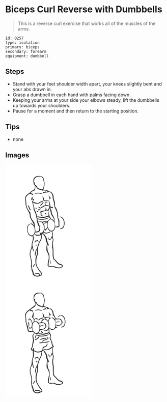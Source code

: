 # Biceps Curl Reverse with Dumbbells
> This is a reverse curl exercise that works all of the muscles of the arms.

``` 
id: 0257 
type: isolation 
primary: biceps 
secondary: forearm 
equipment: dumbbell 
``` 

## Steps

 - Stand with your feet shoulder width apart, your knees slightly bent and your abs drawn in.
 - Grasp a dumbbell in each hand with palms facing down.
 - Keeping your arms at your side your elbows steady, lift the dumbbells up towards your shoulders.
 - Pause for a moment and then return to the starting position.

## Tips

 - none

## Images

<svg width="203pt" height="275pt" viewBox="0 0 203 275" xmlns="http://www.w3.org/2000/svg">
  <g fill="#FFF">
    <path d="M0 0h203v275H0V0m67.81 31.87c-3.25 4.4-1.32 10-.8 14.93.91 1.03 1.81 2.08 2.71 3.12-.1 2.05-.15 4.11-.2 6.16-.81 1.15-1.58 2.32-2.31 3.51-6.03 2.49-10.28 7.59-15.69 11.06-5.08 3.94-5.68 10.87-4 16.66-.37 6.73.8 13.69 4.6 19.4 1.79 4.4 5.23 8.29 5.34 13.24 0 5.01 2.98 9.23 5.35 13.42 1.77 2.68 2.73 5.83 4.71 8.39.15.55.46 1.64.62 2.19-1.9-1.98-4.04-3.71-6.51-4.92-2.96.95-6.5 1.56-8.31 4.4-3.11 5.42-2.53 12.08-.43 17.75 1.12 4.76 5.63 7.94 10.35 8.43 3.61-1.93 6.52-5.03 7.13-9.22 3.49-.17 7.62-.06 10.17-2.86 1.34-1.23 1.19-3.21 1.66-4.83-.81-2.06-.86-4.25-.62-6.42.85-.66 1.68-1.32 2.51-2-1 .48-1.99.97-2.98 1.47-1.01-3.17-1.85-6.46-3.79-9.23 1.34-.68 2.66-1.4 3.96-2.17 9.65 3.09 12.66 16.35 7.23 24.23-1.69 2.74-5.06 2.83-7.9 2.29l.45 1.63.94-.25c-.02 1.1-.03 2.21-.05 3.31-4.21.68-8.43.37-12.45-1.07.78 1.13 1.28 2.72 2.82 3 4.21 1.38 8.61-.27 12.79-1.01-.67 4.41-1.22 9.01-3.56 12.92-3.74 5.76-5.01 12.63-7.45 18.95-3.08 5.41-6.13 12.26-3.51 18.38 1.08-5.21.63-10.87 3.83-15.46.19 2.6.53 5.22.39 7.83-.28 4.53-3.32 8.31-3.7 12.81-.34 5.05-.54 10.25.91 15.16.92 3.9 3.65 6.98 5.38 10.53 2.07 4.39 6.22 7.28 8.48 11.57-1.34.36-2.7.67-4.06.95-1.01-1.31-1.51-4.15-3.75-3.57-3.2.74-7.14-.67-9.72 1.78 3.38.49 6.77.67 10.14.06.53.45 1.6 1.36 2.13 1.82-4.33 4.02-13.27 2.21-13.81-4.24-1.07-6.43-6-12.39-4.22-19.09 2.08-9.82-4.79-18.88-3.4-28.66.78-4.04 2.12-7.97 3.84-11.71 1.1 2.58 2.01 5.23 2.92 7.89.37.04 1.13.12 1.51.15-1.77-4.76-2.54-9.79-3.85-14.68.07-7.18 5.82-14.08 2.31-21.18-.31.2-.91.6-1.21.8.04 3.19.81 6.52-.41 9.59-1.91 4.9-2.18 10.18-2.59 15.36-1.55 5.46-4.02 10.78-4.4 16.52.19 6.19 2.79 11.96 3.6 18.05.29 3.76.27 7.64-.87 11.27l1.62 4.86c-1 3.62 1.85 6.57 2.39 9.99.46 1.95.22 4.39 2.02 5.74 4.09 3.96 11.25 4.9 15.9 1.42 1.32-.41 3.08-.12 4.06-1.28 1.06-1.2.47-2.89.56-4.32-3.12-4.38-7.24-7.96-9.37-13.02-4.86-6.15-4.7-14.43-3.71-21.81.35-3.49 2.19-6.58 2.9-9.98.75-4.6-.25-9.26.16-13.88.77-4.69 2.85-9.02 4.05-13.6 1.47-3.1 4.09-5.66 4.63-9.17 1.27-3.89.12-8.41 2.78-11.82 2.57 2.45 4.3 5.57 6 8.65 1.72 2.97.62 6.71 2.17 9.75.81 1.98 2.39 3.92 1.64 6.18-.93 4.31-1.17 8.73-1.27 13.13.93 4.91 4.91 8.72 5.39 13.8 1.84 8.29-3.18 16.07-2.09 24.39 1.61.95 3.19 2.14 5.1 2.39 2.71.27 5.39-.87 8.1-.43 2.47.65 4.59 2.18 7.05 2.87 2.32.24 4.63.56 6.96.79 3.4-1.12 7.42-2.15 9-5.75-1.15-1.33-2.17-2.79-3.53-3.92-2.17-.8-4.68-.72-6.59-2.17-3.16-2.13-5.01-5.62-7.97-7.98-1.3-1.16-3.17-2.01-3.35-3.97-1.93-7.56-.64-15.44-1.55-23.11-1.42-6.32-1.3-12.99.19-19.28.48-3.02-1.61-5.69-1.45-8.68.19-4.32-.15-8.63-.69-12.91 4.86-1.41 6.29-6.66 7-11.07-1.12-3.86-2.08-7.77-2.16-11.82 1.04-4.97-1.24-10.23-3.99-14.32-2.53-3.95-3.39-8.7-3.14-13.33-3.16.09-2.01-3.63-2.52-5.61.76.39 1.52.78 2.28 1.18 1.31.39 2.61.79 3.91 1.22.01-.78.01-1.56.01-2.34-2.08-.63-4.13-1.35-6.17-2.11-1.21-4.64-1.95-9.39-3.13-14.03-.26.08-.78.23-1.04.31-.24 4.36 2.1 8.42 1.81 12.79-.03 3.51-2.29 6.39-3.91 9.33l-2.75-.36c-.37-2.23-1.34-4.25-2.45-6.18.06 2.75.17 5.62-1.45 8-4.16-.95-7.94 1.97-12.05.44 1.98 2.3 5.03 3.64 7.58 1.28 2.61.16 5.13-.48 7.1-2.27.98.42 1.97.83 2.95 1.26.81-.98 1.61-1.96 2.41-2.94.04 4.48.19 8.97.5 13.44-4.33 2.21-9.14 3.31-13.93 3.89-4.4-.63-8.78-1.73-13.25-1.21-.99-5.97-2.99-11.63-5.9-16.93-.77-5.61-2.05-11.14-4.16-16.41 2.1 1.01 4.13 2.2 6.35 2.9 2.87.44 5.75-.1 8.62-.28 2.51-3.83 8.7-2.52 10.3-7.07 2.26-3.4.15-7.84-2.58-10.3.8 3.74 2.41 7.55.7 11.31-3.01.92-6.18 1.62-8.61 3.77-2.29 1.98-5.38 1.45-7.84.14-2.36-.49-4.57-1.46-6.81-2.3-.39-.84-.81-1.67-1.25-2.49-1.79.36-.44 2.66-.36 3.83 2.26 5.32 3.53 11.08 3.27 16.88 1.9 3.71 3.27 7.66 5.02 11.44 1.66 3.77.9 8.12 2.77 11.8-.98 5.43 1.91 10.65 3.65 15.64 4.43 2.42 1.26 7.63 1.2 11.45-2.55 1.55-5.54 2.68-8.56 2.09.72-3.86-.38-7.51-1.22-11.2 1.01-3.65-.58-7.12-1.38-10.63-2.61-3.28-5.09-6.71-6.92-10.5-1.91-3.94-1.18-8.56-2.31-12.67-2.95-3.19-4.82-7.11-7.23-10.68-.89-3.5-2.47-6.88-2.12-10.59.26-5.18-2.67-10.58.16-15.47 1.51-3.77 5.29-5.61 8.23-8.08.61.57 1.22 1.14 1.83 1.72 1.96-.29 3.35.77 4.43 2.28.4-.46 1.2-1.37 1.6-1.83-.84-.78-1.68-1.55-2.54-2.31-1.35-.13-2.68-.42-3.96-.89 2.76-3.09 6.33-5.18 10.28-6.34.96-3.45 1.41-7.04 1.11-10.61.52.45 1.56 1.35 2.08 1.81 1.68 5.76 7.81 8.28 13.35 8.4 0 .34.01 1.03.02 1.38 4.32-1.46 9.2-1.13 12.95 1.58-.19.67-.58 2.01-.78 2.68 1.91-.59 3.79-1.26 5.65-1.99-3.64-3.96-9.25-3.69-14.09-4.71 1.62-6.51 4.04-13.47 1.86-20.15-.65-2.42-.79-4.98-1.65-7.34-1.57-2.75-4.54-4.81-7.78-4.74-5.08-.54-11.2-.08-14.32 4.57m35.35 30.79c2.11 2.73 5.13 4.66 6.97 7.6 1.8 4.44.93 9.48 2.76 13.92 1.83 4.7 1.96 9.79 2.59 14.73 1.71 4.46 3.86 8.76 5.69 13.18 1.4 4.31.98 8.92 1.75 13.35.62 3.53 2.65 6.8 2.31 10.49-.13 3.13.07 6.25.44 9.36-2.69.75-5.99.46-7.85 2.97 3.23-.18 7.86.71 9.8-2.63.04-3.23-.78-6.46-.2-9.7.55-3.59-1.39-6.79-2.93-9.86.41-9.8-1.9-19.9-7.72-27.88.2-4.86.42-9.99-1.73-14.5-1.72-3.38-.81-7.32-1.9-10.88-1.03-4.95-5.39-8.55-9.98-10.15m-14.47 3.2l.08 1.74c2.96-.69 5.9-1.83 9-1.31-.8-.91-1.6-1.81-2.39-2.71-2.22.81-4.46 1.54-6.69 2.28m-12.02.66c-2.59 1.08-5.93.69-7.96 2.86 2.82-.05 5.52-.94 8.3-1.25 3.56-.06 6.98 2.46 10.47.66-3.51-1.15-7.11-2.06-10.81-2.27m25.66 5.33c.62 3.72.33 7.51.99 11.23 1.76-1.14.76-3.8 1.1-5.54 1.04 1.44 1.98 3.57 4.05 2.34-1.17-.97-2.35-1.93-3.55-2.85-.89-1.71-1.76-3.44-2.59-5.18M60.78 84.38c.61-.65 1.84-1.95 2.45-2.6 1.25 1.19 2.4 2.49 3.48 3.84.4-.86.76-1.72 1.1-2.59-.87-1.69-2.91-2.15-4.41-3.09.48-1.45.95-2.91 1.36-4.39-3.15 1.73-3.91 5.53-3.98 8.83m30.2.82c3.53 2.74 7.84 1.37 11.47-.43-3.56-.8-7.27 1.45-10.53-.98-.23.35-.7 1.06-.94 1.41m1.21 5.83c1.42 1.31 2.22 3.04 1.93 5-1.08 1.23-2.83.81-4.26 1.04-.32.46-.96 1.38-1.29 1.84l-2.92.75c-.66.93-1.33 1.86-1.99 2.8-1.85-.67-3.49-1.76-4.97-3.04-.18.3-.56.91-.74 1.22.7.76 1.4 1.53 2.11 2.29 1.3.27 2.61.56 3.91.86 1.35-1.4 2.9-2.58 4.81-3.11.38-.34 1.15-1.02 1.54-1.36 1.66-.46 3.26-1.12 4.78-1.95 2.86.18 5.67.7 8.46 1.33-1.57-2.96-4.94-2.97-7.87-2.93-.53-1.38-1.13-2.74-1.76-4.08.85-.65 1.7-1.3 2.55-1.96 1.24.4 2.49.78 3.74 1.12-1.02-.84-2.01-1.74-3.17-2.39-1.77.51-3.21 1.78-4.86 2.57m-3.96-1.98c-2.08 3.14-5.17 5.59-6.88 8.91 1.62-.9 3.19-1.88 4.76-2.86 1.01-2.2 2.58-4.04 4.63-5.33-.84-.24-1.68-.48-2.51-.72m-35.49 7.32c1.99 3.67 2.79 8.02 5.53 11.25.6-.01 1.81-.02 2.41-.02-2.87-2.97-3.64-7.11-5.61-10.63l-2.33-.6m20.88 7.71c.29-1.34-.27-2.1-1.67-2.26-2.04.66.35 3.71 1.67 2.26m2.83 1.98c.14.5.43 1.49.57 1.98 2.4.33 4.64-.03 5.74-2.41-2.1.14-4.2.3-6.31.43m-3.77 2.54c.86 1.13 1.69 2.3 2.68 3.33.73.62 2.73.11 2.29-1.06-1.6-.86-3.3-1.54-4.97-2.27m9.86 4.16c-.47 1.52 1.72 3.24 3.09 2.69.53-1.53-1.64-3.98-3.09-2.69m12.78 1.43c-1.1.56-2.21 2.18-1.33 3.35 1.77.83 4.13-4.23 1.33-3.35m-12.62 2.42c.55 3 3.63 6.55 7.07 5.82-2.53-2.03-4.49-4.68-7-6.69l-.07.87m43.01 7.45c1.03-.03 2-.2 3.04-.32 8.87 2.76 11.32 14.26 7.94 21.99-1.24 3.08-4.31 4.49-7.39 4.97.19.42.58 1.25.77 1.67 3.85-.42 7.4-2.91 8.43-6.75 2.27-7.33 1.24-16.96-5.43-21.7-2.17-1.9-5.01-.6-7.36.14M69.44 179.9c-.17 1.83-.33 3.66-.4 5.5a82.38 82.38 0 0 0 1.65-3.41c1.7-.47 3.41-.93 5.1-1.44.83 1.03 1.7 2.03 2.59 3.02-.55-1.89-1.23-3.72-1.95-5.54a15.987 15.987 0 0 1-6.99 1.87m1.15 10.14c1.38 1.53 4.24 1.49 4.81-.78-1.54.26-3.71-.77-4.81.78m-6.02 52.79c3.05-1.94 4.15-5.45 5.64-8.52-3.56 1.21-4.57 5.34-5.64 8.52z"/>
    <path d="M70.85 31.78c3.58-3.34 8.76-3.23 13.33-3.19 2.94 2.14 5.49 5 5.57 8.84 2.04 6.57 1.22 13.58-1.03 19.98-.99.44-1.99.9-2.98 1.35-2.88-.86-5.82-1.64-8.49-3.04-1.98-1.22-2.75-3.54-3.58-5.57a89.837 89.837 0 0 1-4.83-3.33c.35-1.66.78-3.31 1.22-4.95-.61.16-1.83.47-2.44.62-.28-3.76.07-8.16 3.23-10.71zM101.84 110.95c.52-2.71 1.6-5.27 2.35-7.91 2.6 6.04 2.29 13.04 6.09 18.61 3.09 3.32 4.52 7.75 5.69 12.04-2.37-2.5-5.05-4.92-8.64-5.26-.17-2.62-1.84-4.53-3.32-6.52-.63-3.68-1.49-7.31-2.17-10.96zM90.04 126.12c4.23-.8 8.29-2.3 12.48-3.29-.77 1.14-1.45 2.5-2.84 3.02-7.75 3.22-16.3 3-24.39 1.35l-.32-2.87c5.05.37 9.98 2.09 15.07 1.79z"/>
    <path d="M99.7 127.58c1.32-.8 1.82-2.39 2.71-3.58l2.4 2.36c.11.56.31 1.68.41 2.24-2.06.87-3.83 2.22-5.06 4.12-4.19.29-8.29 1.25-12.38 2.14-2.39.69-4.35-1.67-6.74-1.38-1.86-.12-2.89 1.65-4.06 2.77-.41-2.45-.87-4.9-1.63-7.27 8.03 1.9 16.74 2.16 24.35-1.4zM100.42 135.35c.73-3.01 3.42-4.73 5.81-6.35 10.02 2.69 12.94 15.94 7.95 24.09-1.8 3.12-6.31 4.3-9.17 1.9-5.67-4.59-6.58-13.02-4.59-19.64z"/>
    <path d="M88.08 136.46c3.72-.47 7.34-2.17 11.15-1.47-2.53 1.56-6.82 1.5-7.75 4.89 2.52-.86 4.95-1.97 7.24-3.34-1.03 3.82-.1 7.69.38 11.51-2.18 1.49-3.49 6.08-6.66 4.01-.04-2.81-.09-5.63-.03-8.45-.2.01-.6.02-.8.03-.52-2.68-1.8-5.1-3.53-7.18zM53.37 146.49c.75-3.02 3.3-4.9 5.76-6.51 9.61 2.43 12.51 14.64 8.82 22.81-1.44 3.55-5.94 5.91-9.4 3.57-6.15-4.34-7.16-13.11-5.18-19.87z"/>
    <path d="M99.01 148.71c1.59 4.92 5.48 9.6 11.05 9.72.12 3.8.34 7.59.52 11.38-.49-.08-1.45-.24-1.93-.32-.6 2.33-1.11 4.81-2.77 6.67-3.19.49-4.16-3.3-5.48-5.42.29 2.51.78 5.44 3.04 6.94 3.46.82 5.17-3.04 6.43-5.5 1.36 2.32 2.71 4.97 1.64 7.69-1.25 3.57-.62 7.36-1.34 11.01-.46 2.62.46 5.19.85 7.76 1.44 7.52-.88 15.34 1.86 22.68l-.28 1.42c3 2.89 6.22 5.59 8.66 8.99 2.39 3.42 6.44 5.13 10.48 5.56.75.91 1.5 1.83 2.25 2.75-1.75.89-3.38 1.99-5.17 2.79-2.6.3-5.21-.39-7.82-.33-2.58-1.14-5.08-2.82-8-2.76-3.67-.1-7.49.89-11-.64.03-3.67-.11-7.41.92-10.97 1.5-4.57 1.13-9.46.8-14.18-.09-3.37-2.31-6.07-3.42-9.12-1.25-5.35-1.77-10.89-1.06-16.36.62 1.32 1.25 2.64 1.89 3.96.53-1.58 1.52-3.36.59-4.99-1.62-3.26-3.39-6.6-3.39-10.34.02-3.82-2.72-6.69-4.42-9.87-1.27-2.84-4.51-3.8-6.19-6.29 2.65-.55 4.9.97 7.29 1.75 3.08.3 6.04-.83 8.83-1.98 1.35-.29 1.86-1.55 2.33-2.69-2.81.74-5.36 2.27-8.21 2.85-2.74.49-5.16-1.01-7.52-2.12.9-1.74 1.44-3.58 1.63-5.52 1.26.66 2.1 1.73 2.51 3.09 2.09-2.14 3.54-4.77 4.43-7.61m8.51 85.7c-.35-1.54-.79-3.06-1.27-4.56.04-1.36.06-2.72.03-4.07-2.46 2.55-1.47 6.66 1.24 8.63zM84.49 164.42c-1.31-.19-1.63-.8-.97-1.82.41.13 1.23.39 1.63.52-.16.32-.5.97-.66 1.3z"/>
  </g>
  <g fill="#333">
    <path d="M67.81 31.87c3.12-4.65 9.24-5.11 14.32-4.57 3.24-.07 6.21 1.99 7.78 4.74.86 2.36 1 4.92 1.65 7.34 2.18 6.68-.24 13.64-1.86 20.15 4.84 1.02 10.45.75 14.09 4.71-1.86.73-3.74 1.4-5.65 1.99.2-.67.59-2.01.78-2.68-3.75-2.71-8.63-3.04-12.95-1.58-.01-.35-.02-1.04-.02-1.38-5.54-.12-11.67-2.64-13.35-8.4-.52-.46-1.56-1.36-2.08-1.81.3 3.57-.15 7.16-1.11 10.61-3.95 1.16-7.52 3.25-10.28 6.34 1.28.47 2.61.76 3.96.89.86.76 1.7 1.53 2.54 2.31-.4.46-1.2 1.37-1.6 1.83-1.08-1.51-2.47-2.57-4.43-2.28-.61-.58-1.22-1.15-1.83-1.72-2.94 2.47-6.72 4.31-8.23 8.08-2.83 4.89.1 10.29-.16 15.47-.35 3.71 1.23 7.09 2.12 10.59 2.41 3.57 4.28 7.49 7.23 10.68 1.13 4.11.4 8.73 2.31 12.67 1.83 3.79 4.31 7.22 6.92 10.5.8 3.51 2.39 6.98 1.38 10.63.84 3.69 1.94 7.34 1.22 11.2 3.02.59 6.01-.54 8.56-2.09.06-3.82 3.23-9.03-1.2-11.45-1.74-4.99-4.63-10.21-3.65-15.64-1.87-3.68-1.11-8.03-2.77-11.8-1.75-3.78-3.12-7.73-5.02-11.44.26-5.8-1.01-11.56-3.27-16.88-.08-1.17-1.43-3.47.36-3.83.44.82.86 1.65 1.25 2.49 2.24.84 4.45 1.81 6.81 2.3 2.46 1.31 5.55 1.84 7.84-.14 2.43-2.15 5.6-2.85 8.61-3.77 1.71-3.76.1-7.57-.7-11.31 2.73 2.46 4.84 6.9 2.58 10.3-1.6 4.55-7.79 3.24-10.3 7.07-2.87.18-5.75.72-8.62.28-2.22-.7-4.25-1.89-6.35-2.9 2.11 5.27 3.39 10.8 4.16 16.41 2.91 5.3 4.91 10.96 5.9 16.93 4.47-.52 8.85.58 13.25 1.21 4.79-.58 9.6-1.68 13.93-3.89-.31-4.47-.46-8.96-.5-13.44-.8.98-1.6 1.96-2.41 2.94-.98-.43-1.97-.84-2.95-1.26-1.97 1.79-4.49 2.43-7.1 2.27-2.55 2.36-5.6 1.02-7.58-1.28 4.11 1.53 7.89-1.39 12.05-.44 1.62-2.38 1.51-5.25 1.45-8 1.11 1.93 2.08 3.95 2.45 6.18l2.75.36c1.62-2.94 3.88-5.82 3.91-9.33.29-4.37-2.05-8.43-1.81-12.79.26-.08.78-.23 1.04-.31 1.18 4.64 1.92 9.39 3.13 14.03 2.04.76 4.09 1.48 6.17 2.11 0 .78 0 1.56-.01 2.34-1.3-.43-2.6-.83-3.91-1.22-.76-.4-1.52-.79-2.28-1.18.51 1.98-.64 5.7 2.52 5.61-.25 4.63.61 9.38 3.14 13.33 2.75 4.09 5.03 9.35 3.99 14.32.08 4.05 1.04 7.96 2.16 11.82-.71 4.41-2.14 9.66-7 11.07.54 4.28.88 8.59.69 12.91-.16 2.99 1.93 5.66 1.45 8.68-1.49 6.29-1.61 12.96-.19 19.28.91 7.67-.38 15.55 1.55 23.11.18 1.96 2.05 2.81 3.35 3.97 2.96 2.36 4.81 5.85 7.97 7.98 1.91 1.45 4.42 1.37 6.59 2.17 1.36 1.13 2.38 2.59 3.53 3.92-1.58 3.6-5.6 4.63-9 5.75-2.33-.23-4.64-.55-6.96-.79-2.46-.69-4.58-2.22-7.05-2.87-2.71-.44-5.39.7-8.1.43-1.91-.25-3.49-1.44-5.1-2.39-1.09-8.32 3.93-16.1 2.09-24.39-.48-5.08-4.46-8.89-5.39-13.8.1-4.4.34-8.82 1.27-13.13.75-2.26-.83-4.2-1.64-6.18-1.55-3.04-.45-6.78-2.17-9.75-1.7-3.08-3.43-6.2-6-8.65-2.66 3.41-1.51 7.93-2.78 11.82-.54 3.51-3.16 6.07-4.63 9.17-1.2 4.58-3.28 8.91-4.05 13.6-.41 4.62.59 9.28-.16 13.88-.71 3.4-2.55 6.49-2.9 9.98-.99 7.38-1.15 15.66 3.71 21.81 2.13 5.06 6.25 8.64 9.37 13.02-.09 1.43.5 3.12-.56 4.32-.98 1.16-2.74.87-4.06 1.28-4.65 3.48-11.81 2.54-15.9-1.42-1.8-1.35-1.56-3.79-2.02-5.74-.54-3.42-3.39-6.37-2.39-9.99l-1.62-4.86c1.14-3.63 1.16-7.51.87-11.27-.81-6.09-3.41-11.86-3.6-18.05.38-5.74 2.85-11.06 4.4-16.52.41-5.18.68-10.46 2.59-15.36 1.22-3.07.45-6.4.41-9.59.3-.2.9-.6 1.21-.8 3.51 7.1-2.24 14-2.31 21.18 1.31 4.89 2.08 9.92 3.85 14.68-.38-.03-1.14-.11-1.51-.15-.91-2.66-1.82-5.31-2.92-7.89-1.72 3.74-3.06 7.67-3.84 11.71-1.39 9.78 5.48 18.84 3.4 28.66-1.78 6.7 3.15 12.66 4.22 19.09.54 6.45 9.48 8.26 13.81 4.24-.53-.46-1.6-1.37-2.13-1.82-3.37.61-6.76.43-10.14-.06 2.58-2.45 6.52-1.04 9.72-1.78 2.24-.58 2.74 2.26 3.75 3.57 1.36-.28 2.72-.59 4.06-.95-2.26-4.29-6.41-7.18-8.48-11.57-1.73-3.55-4.46-6.63-5.38-10.53-1.45-4.91-1.25-10.11-.91-15.16.38-4.5 3.42-8.28 3.7-12.81.14-2.61-.2-5.23-.39-7.83-3.2 4.59-2.75 10.25-3.83 15.46-2.62-6.12.43-12.97 3.51-18.38 2.44-6.32 3.71-13.19 7.45-18.95 2.34-3.91 2.89-8.51 3.56-12.92-4.18.74-8.58 2.39-12.79 1.01-1.54-.28-2.04-1.87-2.82-3 4.02 1.44 8.24 1.75 12.45 1.07.02-1.1.03-2.21.05-3.31l-.94.25-.45-1.63c2.84.54 6.21.45 7.9-2.29 5.43-7.88 2.42-21.14-7.23-24.23-1.3.77-2.62 1.49-3.96 2.17 1.94 2.77 2.78 6.06 3.79 9.23.99-.5 1.98-.99 2.98-1.47-.83.68-1.66 1.34-2.51 2-.24 2.17-.19 4.36.62 6.42-.47 1.62-.32 3.6-1.66 4.83-2.55 2.8-6.68 2.69-10.17 2.86-.61 4.19-3.52 7.29-7.13 9.22-4.72-.49-9.23-3.67-10.35-8.43-2.1-5.67-2.68-12.33.43-17.75 1.81-2.84 5.35-3.45 8.31-4.4 2.47 1.21 4.61 2.94 6.51 4.92-.16-.55-.47-1.64-.62-2.19-1.98-2.56-2.94-5.71-4.71-8.39-2.37-4.19-5.35-8.41-5.35-13.42-.11-4.95-3.55-8.84-5.34-13.24-3.8-5.71-4.97-12.67-4.6-19.4-1.68-5.79-1.08-12.72 4-16.66 5.41-3.47 9.66-8.57 15.69-11.06.73-1.19 1.5-2.36 2.31-3.51.05-2.05.1-4.11.2-6.16-.9-1.04-1.8-2.09-2.71-3.12-.52-4.93-2.45-10.53.8-14.93m3.04-.09c-3.16 2.55-3.51 6.95-3.23 10.71.61-.15 1.83-.46 2.44-.62-.44 1.64-.87 3.29-1.22 4.95 1.57 1.16 3.18 2.27 4.83 3.33.83 2.03 1.6 4.35 3.58 5.57 2.67 1.4 5.61 2.18 8.49 3.04.99-.45 1.99-.91 2.98-1.35 2.25-6.4 3.07-13.41 1.03-19.98-.08-3.84-2.63-6.7-5.57-8.84-4.57-.04-9.75-.15-13.33 3.19m30.99 79.17c.68 3.65 1.54 7.28 2.17 10.96 1.48 1.99 3.15 3.9 3.32 6.52 3.59.34 6.27 2.76 8.64 5.26-1.17-4.29-2.6-8.72-5.69-12.04-3.8-5.57-3.49-12.57-6.09-18.61-.75 2.64-1.83 5.2-2.35 7.91m-11.8 15.17c-5.09.3-10.02-1.42-15.07-1.79l.32 2.87c8.09 1.65 16.64 1.87 24.39-1.35 1.39-.52 2.07-1.88 2.84-3.02-4.19.99-8.25 2.49-12.48 3.29m9.66 1.46c-7.61 3.56-16.32 3.3-24.35 1.4.76 2.37 1.22 4.82 1.63 7.27 1.17-1.12 2.2-2.89 4.06-2.77 2.39-.29 4.35 2.07 6.74 1.38 4.09-.89 8.19-1.85 12.38-2.14 1.23-1.9 3-3.25 5.06-4.12-.1-.56-.3-1.68-.41-2.24l-2.4-2.36c-.89 1.19-1.39 2.78-2.71 3.58m.72 7.77c-1.99 6.62-1.08 15.05 4.59 19.64 2.86 2.4 7.37 1.22 9.17-1.9 4.99-8.15 2.07-21.4-7.95-24.09-2.39 1.62-5.08 3.34-5.81 6.35m-12.34 1.11c1.73 2.08 3.01 4.5 3.53 7.18.2-.01.6-.02.8-.03-.06 2.82-.01 5.64.03 8.45 3.17 2.07 4.48-2.52 6.66-4.01-.48-3.82-1.41-7.69-.38-11.51a37.984 37.984 0 0 1-7.24 3.34c.93-3.39 5.22-3.33 7.75-4.89-3.81-.7-7.43 1-11.15 1.47m-34.71 10.03c-1.98 6.76-.97 15.53 5.18 19.87 3.46 2.34 7.96-.02 9.4-3.57 3.69-8.17.79-20.38-8.82-22.81-2.46 1.61-5.01 3.49-5.76 6.51m45.64 2.22c-.89 2.84-2.34 5.47-4.43 7.61-.41-1.36-1.25-2.43-2.51-3.09a15.11 15.11 0 0 1-1.63 5.52c2.36 1.11 4.78 2.61 7.52 2.12 2.85-.58 5.4-2.11 8.21-2.85-.47 1.14-.98 2.4-2.33 2.69-2.79 1.15-5.75 2.28-8.83 1.98-2.39-.78-4.64-2.3-7.29-1.75 1.68 2.49 4.92 3.45 6.19 6.29 1.7 3.18 4.44 6.05 4.42 9.87 0 3.74 1.77 7.08 3.39 10.34.93 1.63-.06 3.41-.59 4.99-.64-1.32-1.27-2.64-1.89-3.96-.71 5.47-.19 11.01 1.06 16.36 1.11 3.05 3.33 5.75 3.42 9.12.33 4.72.7 9.61-.8 14.18-1.03 3.56-.89 7.3-.92 10.97 3.51 1.53 7.33.54 11 .64 2.92-.06 5.42 1.62 8 2.76 2.61-.06 5.22.63 7.82.33 1.79-.8 3.42-1.9 5.17-2.79-.75-.92-1.5-1.84-2.25-2.75-4.04-.43-8.09-2.14-10.48-5.56-2.44-3.4-5.66-6.1-8.66-8.99l.28-1.42c-2.74-7.34-.42-15.16-1.86-22.68-.39-2.57-1.31-5.14-.85-7.76.72-3.65.09-7.44 1.34-11.01 1.07-2.72-.28-5.37-1.64-7.69-1.26 2.46-2.97 6.32-6.43 5.5-2.26-1.5-2.75-4.43-3.04-6.94 1.32 2.12 2.29 5.91 5.48 5.42 1.66-1.86 2.17-4.34 2.77-6.67.48.08 1.44.24 1.93.32-.18-3.79-.4-7.58-.52-11.38-5.57-.12-9.46-4.8-11.05-9.72m-14.52 15.71c.16-.33.5-.98.66-1.3-.4-.13-1.22-.39-1.63-.52-.66 1.02-.34 1.63.97 1.82z"/>
    <path d="M103.16 62.66c4.59 1.6 8.95 5.2 9.98 10.15 1.09 3.56.18 7.5 1.9 10.88 2.15 4.51 1.93 9.64 1.73 14.5 5.82 7.98 8.13 18.08 7.72 27.88 1.54 3.07 3.48 6.27 2.93 9.86-.58 3.24.24 6.47.2 9.7-1.94 3.34-6.57 2.45-9.8 2.63 1.86-2.51 5.16-2.22 7.85-2.97-.37-3.11-.57-6.23-.44-9.36.34-3.69-1.69-6.96-2.31-10.49-.77-4.43-.35-9.04-1.75-13.35-1.83-4.42-3.98-8.72-5.69-13.18-.63-4.94-.76-10.03-2.59-14.73-1.83-4.44-.96-9.48-2.76-13.92-1.84-2.94-4.86-4.87-6.97-7.6zM88.69 65.86c2.23-.74 4.47-1.47 6.69-2.28.79.9 1.59 1.8 2.39 2.71-3.1-.52-6.04.62-9 1.31l-.08-1.74zM76.67 66.52c3.7.21 7.3 1.12 10.81 2.27-3.49 1.8-6.91-.72-10.47-.66-2.78.31-5.48 1.2-8.3 1.25 2.03-2.17 5.37-1.78 7.96-2.86zM102.33 71.85c.83 1.74 1.7 3.47 2.59 5.18 1.2.92 2.38 1.88 3.55 2.85-2.07 1.23-3.01-.9-4.05-2.34-.34 1.74.66 4.4-1.1 5.54-.66-3.72-.37-7.51-.99-11.23zM60.78 84.38c.07-3.3.83-7.1 3.98-8.83-.41 1.48-.88 2.94-1.36 4.39 1.5.94 3.54 1.4 4.41 3.09-.34.87-.7 1.73-1.1 2.59-1.08-1.35-2.23-2.65-3.48-3.84-.61.65-1.84 1.95-2.45 2.6zM90.98 85.2c.24-.35.71-1.06.94-1.41 3.26 2.43 6.97.18 10.53.98-3.63 1.8-7.94 3.17-11.47.43zM92.19 91.03c1.65-.79 3.09-2.06 4.86-2.57 1.16.65 2.15 1.55 3.17 2.39-1.25-.34-2.5-.72-3.74-1.12-.85.66-1.7 1.31-2.55 1.96.63 1.34 1.23 2.7 1.76 4.08 2.93-.04 6.3-.03 7.87 2.93-2.79-.63-5.6-1.15-8.46-1.33-1.52.83-3.12 1.49-4.78 1.95-.39.34-1.16 1.02-1.54 1.36-1.91.53-3.46 1.71-4.81 3.11-1.3-.3-2.61-.59-3.91-.86-.71-.76-1.41-1.53-2.11-2.29.18-.31.56-.92.74-1.22 1.48 1.28 3.12 2.37 4.97 3.04.66-.94 1.33-1.87 1.99-2.8l2.92-.75c.33-.46.97-1.38 1.29-1.84 1.43-.23 3.18.19 4.26-1.04.29-1.96-.51-3.69-1.93-5z"/>
    <path d="M88.23 89.05c.83.24 1.67.48 2.51.72-2.05 1.29-3.62 3.13-4.63 5.33-1.57.98-3.14 1.96-4.76 2.86 1.71-3.32 4.8-5.77 6.88-8.91zM52.74 96.37l2.33.6c1.97 3.52 2.74 7.66 5.61 10.63-.6 0-1.81.01-2.41.02-2.74-3.23-3.54-7.58-5.53-11.25zM73.62 104.08c-1.32 1.45-3.71-1.6-1.67-2.26 1.4.16 1.96.92 1.67 2.26zM76.45 106.06c2.11-.13 4.21-.29 6.31-.43-1.1 2.38-3.34 2.74-5.74 2.41-.14-.49-.43-1.48-.57-1.98zM72.68 108.6c1.67.73 3.37 1.41 4.97 2.27.44 1.17-1.56 1.68-2.29 1.06-.99-1.03-1.82-2.2-2.68-3.33zM82.54 112.76c1.45-1.29 3.62 1.16 3.09 2.69-1.37.55-3.56-1.17-3.09-2.69zM95.32 114.19c2.8-.88.44 4.18-1.33 3.35-.88-1.17.23-2.79 1.33-3.35zM82.7 116.61l.07-.87c2.51 2.01 4.47 4.66 7 6.69-3.44.73-6.52-2.82-7.07-5.82zM125.71 124.06c2.35-.74 5.19-2.04 7.36-.14 6.67 4.74 7.7 14.37 5.43 21.7-1.03 3.84-4.58 6.33-8.43 6.75-.19-.42-.58-1.25-.77-1.67 3.08-.48 6.15-1.89 7.39-4.97 3.38-7.73.93-19.23-7.94-21.99-1.04.12-2.01.29-3.04.32zM69.44 179.9c2.45-.09 4.82-.71 6.99-1.87.72 1.82 1.4 3.65 1.95 5.54-.89-.99-1.76-1.99-2.59-3.02-1.69.51-3.4.97-5.1 1.44a82.38 82.38 0 0 1-1.65 3.41c.07-1.84.23-3.67.4-5.5zM70.59 190.04c1.1-1.55 3.27-.52 4.81-.78-.57 2.27-3.43 2.31-4.81.78zM107.52 234.41c-2.71-1.97-3.7-6.08-1.24-8.63.03 1.35.01 2.71-.03 4.07.48 1.5.92 3.02 1.27 4.56zM64.57 242.83c1.07-3.18 2.08-7.31 5.64-8.52-1.49 3.07-2.59 6.58-5.64 8.52z"/>
  </g>
</svg>

<svg width="203pt" height="275pt" viewBox="0 0 203 275" xmlns="http://www.w3.org/2000/svg">
  <g fill="#FFF">
    <path d="M0 0h203v275H0V0m66.58 36.89c.02 4.68.03 9.97 3.77 13.39-.09 2.01-.14 4.03-.13 6.05-5.39 3.9-10.54 8.12-15.79 12.19-5.36 2.99-9.14 9.32-7.42 15.52.93 3.53.4 7.17.67 10.76 1.88 7.81 4.25 15.51 5.55 23.45 3.76.92 7.73 2.56 11.54 1.15 1.34.94 2.5 2.1 3.76 3.15-1.81 1.5-3.78 3.13-4.54 5.44-.52 3.41 1.21 6.61 1.14 10 .23 5.19-2.24 10-2.26 15.17.27 2.78-2.55 4.36-3.09 6.86 1.12 1.84 3.05 5.44 5.49 3.13-1.34 5.68 1.33 11.65-1.11 17.12-1.73 4.74-1.64 9.84-2.35 14.76-1.53 5.01-3.67 9.92-4.15 15.19-.22 6.47 2.76 12.46 3.48 18.8.55 3.76.03 7.58-.71 11.28.67 2.22 1.37 4.45 1.4 6.79.01 2.91 2.06 5.26 2.54 8.07-.1 8.61 12.13 11.77 18.15 7.13 1.77-.25 3.39-.95 4.81-2.04-.2-4.62-3.77-7.82-6.47-11.17-2-3.36-4.06-6.71-5.91-10.16-2.69-8.47-1.63-17.9 1.77-26.02 1.16-6.62-.9-13.61 1.58-20.06 1.65-3.93 2.32-8.29 4.77-11.84 2.91-4.47 3.3-9.98 3.59-15.16.87-.96 1.73-1.92 2.59-2.88 1.56 3.99 4.5 7.25 6.18 11.15.21 4.22.91 8.35 3.37 11.91-1.27 5.17-1.85 10.51-1.66 15.83 1.36 4.51 4.74 8.23 5.35 13 2.16 8.4-3.55 16.26-2 24.69 1.49.78 2.95 1.71 4.61 2.09 2.91.51 5.83-.96 8.74-.31 2.45.81 4.68 2.13 7.03 3.18 2.9-.83 5.9 1.25 8.67-.17 2.54-1.21 6.29-1.84 6.68-5.23-1.25-3.27-4.42-4.64-7.69-4.92-5.3-2.36-8.05-7.95-12.69-11.25-3.18-7.59-1.09-16.07-2.07-24.03-1.44-6.49-1.59-13.36.05-19.83.89-3.21-1.94-5.94-1.57-9.13.16-4.55-.15-9.11-.83-13.62.87-.43 1.73-.86 2.59-1.29-.02-.61-.08-1.83-.11-2.45-1.07-1.17-2.48-2.3-2.58-4.02-.54-5.49-3.59-10.22-5.07-15.44.48-2.34 1.74-4.68.95-7.1-.39-1.75-2.11-2.75-2.9-4.31-.58-3.45-.47-7.04-1.86-10.32 2.98-.19 4.48 3.74 7.54 3.66 3.2-.14 5.99-2.32 8.22-4.48 2.23-.88 4.42-1.87 6.6-2.89-2.04-.73-4.08-.73-5.98.51l.63-2.45c3.6.21 7.25-.39 10.54-1.86 1.86-1.34 3.21-3.21 4.65-4.96.06-.79.2-2.37.27-3.15-1.38-2.4-2.07-5.68-4.92-6.79-3.37-1.72-7.37.22-10.75-1.21-2.32-2.47-1.99-6.68-5.13-8.68-.26-2.12-.48-4.25-1-6.31-1.02-4.91-5.37-8.63-10.01-10.04 2.15 2.57 5.03 4.48 6.92 7.27 1.53 3.38 1.19 7.24 2.06 10.78 3.61 1.68 4.38 5.94 6.48 8.98-2.96-.37-4.5-3.56-7.45-3.96-2.3-.45-4.59.35-6.78.99-.26-1.98-1.39-2.7-3.4-2.17.18-.28.54-.85.72-1.13-3.31 1.82-7.03 2.19-10.34.12-.14 1.61 1.14 2.33 2.43 2.95-.38.43-1.14 1.28-1.52 1.71-2 1-4.52 1.15-6.04 2.94-1.33 1.56-.65 3.77-1.38 5.55-2.08.54-4.24.74-6.23 1.62-2.49-2.94-6.06-5.03-9.99-3.53-.19-1.79-.39-3.62.91-5.05-1.86-1.57-3.33-3.5-4.5-5.62.39-.29 1.18-.88 1.58-1.17-.38-3.36 1.07-7.33-1.28-10.18.01 4.3-1.38 8.28-3.1 12.15 4.72 1.39 5.42 6.74 4.75 10.91-1.02.88-2.04 1.77-3.05 2.68-1.25-4.24-2.58-10.01-7.81-10.72-.52.93-1.04 1.86-1.56 2.78.36 1.08.72 2.16 1.13 3.23.18-.88.54-2.63.72-3.5 1.88-.76 3 1.15 3.93 2.43 1.88 2.35 1.82 5.51 2.7 8.28-.48 2.76-1.1 5.49-1.74 8.21-1.84.51-3.45.03-5.03-.85-.06 1.42.66 2.71 1.05 4.04 1.59-.82 3.19-1.64 4.8-2.44.83 2.76 2.68 5.71 1.33 8.63-2.57-1.08-5.63-.78-8.05-2.14-1.47-2.96-1.3-6.46-2.01-9.65.87-.5 1.77-.95 2.67-1.39.31-2.87.82-5.89-.85-8.47-.59-.16-1.78-.5-2.37-.67 1.6 2.89 2.3 6.07 2.07 9.37-.66-.26-1.99-.8-2.65-1.06-1.03-4.21-3.2-8.21-2.86-12.66.24-5.21-2.65-10.65.18-15.57 1.55-3.82 5.39-5.69 8.39-8.18.14.56.41 1.67.55 2.23 2.23-1.08 4.31-.23 5.53 1.86.4-.45 1.2-1.33 1.6-1.78-.8-.78-1.61-1.56-2.43-2.32-1.39-.04-2.74-.39-4-.96 2.49-2.7 5.54-4.75 9.02-5.95.95-1.21 1.92-2.4 2.91-3.58.09-2.46.07-4.91.11-7.37 2.07 1.85 2.93 4.58 4.67 6.68 3.22 2.21 7.31 4.1 11.28 2.74l-1.43 2.28 1.7.15c0-.5-.01-1.5-.02-2 3.9 1.09 8.14.84 11.56 3.31l-.88 2.4c1.29-.24 3.87-.7 5.16-.93-2.11-5.13-8.83-4.12-13.07-6.43 1.55-4.36 2.14-9 2.67-13.57-.46-4.22-1.81-8.31-2.51-12.49-2.31-5.67-9.33-5.8-14.49-5.11-4.76.47-9.11 4.61-9.28 9.48M88.31 66.7c2.87 1.79 6.28-1.71 9.5-.51l-2.49-2.61c-2.31 1.04-5.15 1.25-7.01 3.12m-11.67-.18c-2.48 1.21-6.03.52-7.79 2.91 2.43-.15 4.79-.77 7.18-1.2 3.91-.76 7.62 2.6 11.41.53-3.52-1.12-7.11-2.02-10.8-2.24m26.72 17.21c1.06-1.74 1.01-3.81 1.08-5.77 1.1 1.08 2.06 3.16 3.85 1.91-2.74-1.98-4.72-4.72-5.9-7.89.53 3.9.37 7.86.97 11.75m-16.02-8.96c.92 3.68 2.47 7.47.73 11.18-4.14 1.02-8.48 2.47-10.88 6.29 2.26.18 3.8-1.39 5.35-2.74 2.71-.97 6.41-1.29 7.39-4.54 2.2-3.3.34-7.97-2.59-10.19m42.74 5.19c-2.95.33-5.31 2.45-6.22 5.22 2.21-1.5 4.24-3.23 6.28-4.93 2.14 1.3 4.71 2.11 6.29 4.16 3.75 4.5 4.38 10.93 3.02 16.46-.93 3.82-4.21 6.45-8.07 6.84l.56 1.63c2.8-.4 5.78-1.49 7.27-4.06 3.19-5.46 2.91-12.42.77-18.21-1.61-3.82-5.3-8.12-9.9-7.11m-58.93 6.42c-.21.38-.63 1.15-.84 1.53 2.01 1.75 4.63 2.14 7.22 2.06-1.39-2.24-4.14-2.62-6.38-3.59z"/>
    <path d="M71.49 31.61c3.49-3.1 8.39-3.1 12.78-3.02 3.33 2.1 5.76 5.4 5.86 9.45 1.86 6.45.97 13.29-1.26 19.51-.72.3-2.17.91-2.9 1.21-2.88-.96-5.84-1.76-8.54-3.19-1.77-1.35-2.27-3.65-3.52-5.39-1.59-1.32-3.31-2.47-4.83-3.87.29-1.43 1.64-2.84 1.07-4.35-.56.13-1.67.39-2.22.51-.09-3.84.31-8.28 3.56-10.86zM94.27 87.25c2.62-.8 5.35-1.25 7.98-2.07.84 3.03.05 6.02-2.01 8.32-1.34-2.28-3.37-4.02-5.58-5.41-.1-.21-.29-.63-.39-.84zM102.49 92.02c.99-2.73 3.33-4.46 5.63-6.03 5.35 1.28 8.6 5.95 10.3 10.87-.11 5.33.55 11.84-4.3 15.45-3.83 2.82-8.11-.73-10.88-3.36.28-2.97.18-5.96.05-8.93-.62-1.5-1.13-3.04-1.62-4.58.49-1.09.92-2.2.82-3.42z"/>
    <path d="M85.94 96.85c.62-3.44 3.65-5.52 6.09-7.68 3.18 1.62 6.61 3.33 8.12 6.81 2.73 5.75 3.15 13.77-1.56 18.62-1.86 2.15-4.93 1.39-7.4 1.39 2.82 4.27 9.1.76 10.76-2.94.09 2.32.29 4.64.49 6.95-4.11 2.34-8.83 3.06-13.41 3.9-4.46-.2-9.48-2.21-13.54.65 5.97-.06 11.92 2.89 17.82.91 2.95-.81 5.95-1.49 8.8-2.63 1.11 1.38 2.57 2.56 3.29 4.22.53 2.39-.59 4.73-1.09 7.04 2.01 4.54 4.39 9.03 4.97 14.03.21 2.1 1.34 3.88 2.68 5.45-4.05 1.58-6.82 5.27-10.99 6.63-3.91 1.83-8.03-.47-11.98-.9 1.02-3.51 4.8-3.56 7.61-4.71 1.83-2.17 2.7-4.98 3.29-7.71-1.96 1.75-3.27 4.04-4.36 6.4-2.52.67-5.48.87-7.47 2.68-.58 2.6.3 6.19-2.52 7.72-4.01 2.13-9.13 3.3-13.41 1.24-1.54-.63-3.04-1.33-4.56-2.01.05-1.78.09-3.55.11-5.32-2.53.08-2.86 2.78-3.92 4.53-.58-.83-1.16-1.65-1.74-2.48 2.62-3.56 2.7-8.02 3.7-12.13 2.16-5.24 1.76-11.23.24-16.59-.89-2.94.92-5.66 2.65-7.87 2.18.69 4.4 1.2 6.64 1.66 2.89-2.53 5.44-5.51 6.21-9.39 3.56-.48 7.18-1 10.5-2.41 1.87-1.35 3.24-3.24 4.69-5 .05-.76.16-2.29.22-3.05-.77-1.77-1.32-3.64-2.26-5.33-1.59-1.2-3.51-1.8-5.35-2.48l-3.32-.2m-2.98 18.78c.18 3.47 3.11 7.1 6.8 7.01-1.59-2.78-4.67-4.57-6.8-7.01m2.13 12.83c-4.31-.13-8.35-1.72-12.45-2.87-1.35 2.96-3.72 6.37-1.65 9.56.54-2.71 1.33-5.37 2.49-7.89 1.89.7 3.8 1.39 5.66 2.19-1.86 4.18-5.85 6.33-9.62 8.48.11.29.32.89.43 1.19 4.4-1.72 9.38-4.13 10.45-9.24 6.54 1.02 13.33.4 19.47-2.09 1.25-.63 1.92-1.95 2.83-2.94-5.56 2.33-11.56 3.85-17.61 3.61m12.14 5.75c1.29.54 3.69.76 4.49-.53-1-.93-4.76-1.47-4.49.53m-16.46 4.23c5.03-.83 9.85-2.8 14.96-3.19.26-.51.79-1.54 1.06-2.05-5.36 1.27-11.88 1.14-16.02 5.24m9.95.34c-2.14 1.12-4.58 2.21-5.54 4.63 3.19-1.54 6.19-3.48 9.56-4.63 2.67-1.18 5.72-1.77 7.82-3.95-4.17.52-8.08 2.14-11.84 3.95m-12.45 6.56c4.4 2.19 9.15-.43 13.73-.25 4.26-.35 9.65.05 12.27-4.05-8.37 2.96-17.41 2.37-26 4.3zM117.2 90.54c3.78-.67 7.6-.8 11.42-1.04.14.42.43 1.25.57 1.66 3.42.35 2.9 4.25 3.45 6.78.02 3.46-3.66 4.55-6.11 5.98-1.51-.01-3.02-.03-4.52-.05-.5.38-1.51 1.12-2.01 1.49.15-2.25-.33-4.4-1.13-6.48.1-.38.28-1.14.37-1.52 3.1-.9 6.85-.53 9.28-3.1-3.37.45-6.67 1.29-9.97 2.06-.12-2-.7-3.91-1.35-5.78z"/>
    <path d="M64.15 102.14c.66-3.28 3.32-5.39 5.93-7.16 9.72 2.37 12.65 14.82 8.78 23-1.48 3.46-5.93 5.69-9.31 3.39-6.08-4.18-6.88-12.59-5.4-19.23z"/>
    <path d="M79.08 99.11c3.76.1 7.51-.19 11.24-.53.95 1.68 3.51 2.16 3.62 4.33.48 2.18 1.29 4.66-.14 6.69-1.46 1.54-3.5 2.29-5.3 3.34-2.4-.07-4.79-.21-7.19-.22.25-1.83.4-3.67.44-5.51 1.34-.63 2.68-1.25 4.03-1.85 1.97-.14 3.71-1.04 5.34-2.1-2.93.34-5.83.86-8.7 1.55-.44.57-.89 1.14-1.33 1.72-.37-2.55-1.16-5-2.01-7.42zM94.42 162.48c5.88.99 11.57-2.13 15.96-5.79.42 4.37.62 8.75.63 13.14-.45-.07-1.33-.21-1.77-.29-.8 2.35-1.15 5.24-3.3 6.8-2.82-.38-3.8-3.38-4.92-5.55.33 2.5.55 5.62 3.07 6.94 3.53.54 5.01-3.3 6.52-5.72.78 2.23 2.08 4.52 1.5 6.97-1.53 6.86-2 14.1-.33 20.99.44 7.78-.41 15.65 1.77 23.26 6.15 4.81 9.92 13.89 18.81 13.98.63.89 1.26 1.79 1.81 2.74-2.16 1.4-4.39 3.55-7.19 2.95-3.11-.27-6.36-.23-9.08-1.99-3.66-2.14-7.99-.72-11.96-.92-1.71.23-3.97-.92-3.53-2.94.3-3.96.17-8.11 1.89-11.78-.06-4.13.22-8.27-.21-12.39-.4-3.54-3.28-6.23-3.73-9.76-.51-4.78-2.2-9.85.1-14.45l.89 3.55c.35-.81 1.04-2.42 1.39-3.23-1.22-3.7-3.88-7-3.76-11.08.11-4.2-2.73-7.48-4.78-10.86-1.21-2.11-3.08-3.71-5.2-4.85.51-3.97 3.47.08 5.42.28m11.72 63.17c-1.2 3.07-1 6.55 1.71 8.75-.48-2.93-.94-5.88-1.71-8.75zM66.75 164.59c2.73 1.14 5.27 2.86 8.22 3.4 3.49.24 6.9-.79 10.27-1.53-.4 6.35-2.25 12.59-6.02 17.77-.64 3.67-2.5 6.96-3.35 10.58-.82 3.45-3.02 6.32-4.26 9.61-1.53 3.82-1.86 8.04-1.37 12.11 2.15-1.53 1.56-4.37 1.82-6.64-.01-3.02 1.37-5.79 2.74-8.4.31 4.17 1.05 8.6-.72 12.57-3.43 7.1-3.37 15.42-1.56 22.96.86 3.82 3.52 6.83 5.22 10.27 2 4.34 6.22 7.17 8.07 11.62-.86 1.05-2.27.97-3.49 1.22-.79-1.19-1.19-2.73-2.4-3.58-3.32.08-6.64.61-9.98.44-.16.38-.49 1.13-.65 1.51 3.33.36 6.64.3 9.95-.12l1.87 1.91c-4.34 3.89-13.2 2.14-13.84-4.21-1.41-5.15-3.61-10.07-5.21-15.18.77-3.25 1.35-6.59.98-9.93-.39-6.83-3.7-13.15-3.95-19.98.48-5.02 2.03-9.95 4.29-14.45.96 2.49 1.85 5 2.69 7.53.47.16 1.42.49 1.9.66-2.41-7.64-6.01-16.11-2.09-23.9 2.76-5.05.76-10.84.87-16.24m3.21 15.33c-.28 1.78-.65 3.64.07 5.38.25-.84.74-2.52.98-3.36 1.84-.45 3.67-.91 5.5-1.42.59 1.1 1.35 2.07 2.27 2.92-.5-1.81-1.16-3.58-1.81-5.35-2.2 1.09-4.56 1.7-7.01 1.83m1.42 9.15c.17.55.5 1.67.67 2.22 1.4-.27 2.94-.32 3.99-1.43-1.49-.57-3.09-.69-4.66-.79m-6.72 53.63c3.45-1.46 4.47-5.25 6.1-8.25-3.65.97-4.59 5.27-6.1 8.25z"/>
  </g>
  <g fill="#333">
    <path d="M66.58 36.89c.17-4.87 4.52-9.01 9.28-9.48 5.16-.69 12.18-.56 14.49 5.11.7 4.18 2.05 8.27 2.51 12.49-.53 4.57-1.12 9.21-2.67 13.57 4.24 2.31 10.96 1.3 13.07 6.43-1.29.23-3.87.69-5.16.93l.88-2.4c-3.42-2.47-7.66-2.22-11.56-3.31.01.5.02 1.5.02 2l-1.7-.15 1.43-2.28c-3.97 1.36-8.06-.53-11.28-2.74-1.74-2.1-2.6-4.83-4.67-6.68-.04 2.46-.02 4.91-.11 7.37-.99 1.18-1.96 2.37-2.91 3.58-3.48 1.2-6.53 3.25-9.02 5.95 1.26.57 2.61.92 4 .96.82.76 1.63 1.54 2.43 2.32-.4.45-1.2 1.33-1.6 1.78-1.22-2.09-3.3-2.94-5.53-1.86-.14-.56-.41-1.67-.55-2.23-3 2.49-6.84 4.36-8.39 8.18-2.83 4.92.06 10.36-.18 15.57-.34 4.45 1.83 8.45 2.86 12.66.66.26 1.99.8 2.65 1.06.23-3.3-.47-6.48-2.07-9.37.59.17 1.78.51 2.37.67 1.67 2.58 1.16 5.6.85 8.47-.9.44-1.8.89-2.67 1.39.71 3.19.54 6.69 2.01 9.65 2.42 1.36 5.48 1.06 8.05 2.14 1.35-2.92-.5-5.87-1.33-8.63-1.61.8-3.21 1.62-4.8 2.44-.39-1.33-1.11-2.62-1.05-4.04 1.58.88 3.19 1.36 5.03.85.64-2.72 1.26-5.45 1.74-8.21-.88-2.77-.82-5.93-2.7-8.28-.93-1.28-2.05-3.19-3.93-2.43-.18.87-.54 2.62-.72 3.5-.41-1.07-.77-2.15-1.13-3.23.52-.92 1.04-1.85 1.56-2.78 5.23.71 6.56 6.48 7.81 10.72 1.01-.91 2.03-1.8 3.05-2.68.67-4.17-.03-9.52-4.75-10.91 1.72-3.87 3.11-7.85 3.1-12.15 2.35 2.85.9 6.82 1.28 10.18-.4.29-1.19.88-1.58 1.17 1.17 2.12 2.64 4.05 4.5 5.62-1.3 1.43-1.1 3.26-.91 5.05 3.93-1.5 7.5.59 9.99 3.53 1.99-.88 4.15-1.08 6.23-1.62.73-1.78.05-3.99 1.38-5.55 1.52-1.79 4.04-1.94 6.04-2.94.38-.43 1.14-1.28 1.52-1.71-1.29-.62-2.57-1.34-2.43-2.95 3.31 2.07 7.03 1.7 10.34-.12-.18.28-.54.85-.72 1.13 2.01-.53 3.14.19 3.4 2.17 2.19-.64 4.48-1.44 6.78-.99 2.95.4 4.49 3.59 7.45 3.96-2.1-3.04-2.87-7.3-6.48-8.98-.87-3.54-.53-7.4-2.06-10.78-1.89-2.79-4.77-4.7-6.92-7.27 4.64 1.41 8.99 5.13 10.01 10.04.52 2.06.74 4.19 1 6.31 3.14 2 2.81 6.21 5.13 8.68 3.38 1.43 7.38-.51 10.75 1.21 2.85 1.11 3.54 4.39 4.92 6.79-.07.78-.21 2.36-.27 3.15-1.44 1.75-2.79 3.62-4.65 4.96-3.29 1.47-6.94 2.07-10.54 1.86l-.63 2.45c1.9-1.24 3.94-1.24 5.98-.51-2.18 1.02-4.37 2.01-6.6 2.89-2.23 2.16-5.02 4.34-8.22 4.48-3.06.08-4.56-3.85-7.54-3.66 1.39 3.28 1.28 6.87 1.86 10.32.79 1.56 2.51 2.56 2.9 4.31.79 2.42-.47 4.76-.95 7.1 1.48 5.22 4.53 9.95 5.07 15.44.1 1.72 1.51 2.85 2.58 4.02.03.62.09 1.84.11 2.45-.86.43-1.72.86-2.59 1.29.68 4.51.99 9.07.83 13.62-.37 3.19 2.46 5.92 1.57 9.13-1.64 6.47-1.49 13.34-.05 19.83.98 7.96-1.11 16.44 2.07 24.03 4.64 3.3 7.39 8.89 12.69 11.25 3.27.28 6.44 1.65 7.69 4.92-.39 3.39-4.14 4.02-6.68 5.23-2.77 1.42-5.77-.66-8.67.17-2.35-1.05-4.58-2.37-7.03-3.18-2.91-.65-5.83.82-8.74.31-1.66-.38-3.12-1.31-4.61-2.09-1.55-8.43 4.16-16.29 2-24.69-.61-4.77-3.99-8.49-5.35-13-.19-5.32.39-10.66 1.66-15.83-2.46-3.56-3.16-7.69-3.37-11.91-1.68-3.9-4.62-7.16-6.18-11.15-.86.96-1.72 1.92-2.59 2.88-.29 5.18-.68 10.69-3.59 15.16-2.45 3.55-3.12 7.91-4.77 11.84-2.48 6.45-.42 13.44-1.58 20.06-3.4 8.12-4.46 17.55-1.77 26.02 1.85 3.45 3.91 6.8 5.91 10.16 2.7 3.35 6.27 6.55 6.47 11.17-1.42 1.09-3.04 1.79-4.81 2.04-6.02 4.64-18.25 1.48-18.15-7.13-.48-2.81-2.53-5.16-2.54-8.07-.03-2.34-.73-4.57-1.4-6.79.74-3.7 1.26-7.52.71-11.28-.72-6.34-3.7-12.33-3.48-18.8.48-5.27 2.62-10.18 4.15-15.19.71-4.92.62-10.02 2.35-14.76 2.44-5.47-.23-11.44 1.11-17.12-2.44 2.31-4.37-1.29-5.49-3.13.54-2.5 3.36-4.08 3.09-6.86.02-5.17 2.49-9.98 2.26-15.17.07-3.39-1.66-6.59-1.14-10 .76-2.31 2.73-3.94 4.54-5.44-1.26-1.05-2.42-2.21-3.76-3.15-3.81 1.41-7.78-.23-11.54-1.15-1.3-7.94-3.67-15.64-5.55-23.45-.27-3.59.26-7.23-.67-10.76-1.72-6.2 2.06-12.53 7.42-15.52 5.25-4.07 10.4-8.29 15.79-12.19-.01-2.02.04-4.04.13-6.05-3.74-3.42-3.75-8.71-3.77-13.39m4.91-5.28c-3.25 2.58-3.65 7.02-3.56 10.86.55-.12 1.66-.38 2.22-.51.57 1.51-.78 2.92-1.07 4.35 1.52 1.4 3.24 2.55 4.83 3.87 1.25 1.74 1.75 4.04 3.52 5.39 2.7 1.43 5.66 2.23 8.54 3.19.73-.3 2.18-.91 2.9-1.21 2.23-6.22 3.12-13.06 1.26-19.51-.1-4.05-2.53-7.35-5.86-9.45-4.39-.08-9.29-.08-12.78 3.02m22.78 55.64c.1.21.29.63.39.84 2.21 1.39 4.24 3.13 5.58 5.41 2.06-2.3 2.85-5.29 2.01-8.32-2.63.82-5.36 1.27-7.98 2.07m8.22 4.77c.1 1.22-.33 2.33-.82 3.42.49 1.54 1 3.08 1.62 4.58.13 2.97.23 5.96-.05 8.93 2.77 2.63 7.05 6.18 10.88 3.36 4.85-3.61 4.19-10.12 4.3-15.45-1.7-4.92-4.95-9.59-10.3-10.87-2.3 1.57-4.64 3.3-5.63 6.03m-16.55 4.83l3.32.2c1.84.68 3.76 1.28 5.35 2.48.94 1.69 1.49 3.56 2.26 5.33-.06.76-.17 2.29-.22 3.05-1.45 1.76-2.82 3.65-4.69 5-3.32 1.41-6.94 1.93-10.5 2.41-.77 3.88-3.32 6.86-6.21 9.39-2.24-.46-4.46-.97-6.64-1.66-1.73 2.21-3.54 4.93-2.65 7.87 1.52 5.36 1.92 11.35-.24 16.59-1 4.11-1.08 8.57-3.7 12.13.58.83 1.16 1.65 1.74 2.48 1.06-1.75 1.39-4.45 3.92-4.53-.02 1.77-.06 3.54-.11 5.32 1.52.68 3.02 1.38 4.56 2.01 4.28 2.06 9.4.89 13.41-1.24 2.82-1.53 1.94-5.12 2.52-7.72 1.99-1.81 4.95-2.01 7.47-2.68 1.09-2.36 2.4-4.65 4.36-6.4-.59 2.73-1.46 5.54-3.29 7.71-2.81 1.15-6.59 1.2-7.61 4.71 3.95.43 8.07 2.73 11.98.9 4.17-1.36 6.94-5.05 10.99-6.63-1.34-1.57-2.47-3.35-2.68-5.45-.58-5-2.96-9.49-4.97-14.03.5-2.31 1.62-4.65 1.09-7.04-.72-1.66-2.18-2.84-3.29-4.22-2.85 1.14-5.85 1.82-8.8 2.63-5.9 1.98-11.85-.97-17.82-.91 4.06-2.86 9.08-.85 13.54-.65 4.58-.84 9.3-1.56 13.41-3.9-.2-2.31-.4-4.63-.49-6.95-1.66 3.7-7.94 7.21-10.76 2.94 2.47 0 5.54.76 7.4-1.39 4.71-4.85 4.29-12.87 1.56-18.62-1.51-3.48-4.94-5.19-8.12-6.81-2.44 2.16-5.47 4.24-6.09 7.68m31.26-6.31c.65 1.87 1.23 3.78 1.35 5.78 3.3-.77 6.6-1.61 9.97-2.06-2.43 2.57-6.18 2.2-9.28 3.1-.09.38-.27 1.14-.37 1.52.8 2.08 1.28 4.23 1.13 6.48.5-.37 1.51-1.11 2.01-1.49 1.5.02 3.01.04 4.52.05 2.45-1.43 6.13-2.52 6.11-5.98-.55-2.53-.03-6.43-3.45-6.78-.14-.41-.43-1.24-.57-1.66-3.82.24-7.64.37-11.42 1.04m-53.05 11.6c-1.48 6.64-.68 15.05 5.4 19.23 3.38 2.3 7.83.07 9.31-3.39 3.87-8.18.94-20.63-8.78-23-2.61 1.77-5.27 3.88-5.93 7.16m14.93-3.03c.85 2.42 1.64 4.87 2.01 7.42.44-.58.89-1.15 1.33-1.72 2.87-.69 5.77-1.21 8.7-1.55-1.63 1.06-3.37 1.96-5.34 2.1-1.35.6-2.69 1.22-4.03 1.85-.04 1.84-.19 3.68-.44 5.51 2.4.01 4.79.15 7.19.22 1.8-1.05 3.84-1.8 5.3-3.34 1.43-2.03.62-4.51.14-6.69-.11-2.17-2.67-2.65-3.62-4.33-3.73.34-7.48.63-11.24.53m15.34 63.37c-1.95-.2-4.91-4.25-5.42-.28 2.12 1.14 3.99 2.74 5.2 4.85 2.05 3.38 4.89 6.66 4.78 10.86-.12 4.08 2.54 7.38 3.76 11.08-.35.81-1.04 2.42-1.39 3.23l-.89-3.55c-2.3 4.6-.61 9.67-.1 14.45.45 3.53 3.33 6.22 3.73 9.76.43 4.12.15 8.26.21 12.39-1.72 3.67-1.59 7.82-1.89 11.78-.44 2.02 1.82 3.17 3.53 2.94 3.97.2 8.3-1.22 11.96.92 2.72 1.76 5.97 1.72 9.08 1.99 2.8.6 5.03-1.55 7.19-2.95-.55-.95-1.18-1.85-1.81-2.74-8.89-.09-12.66-9.17-18.81-13.98-2.18-7.61-1.33-15.48-1.77-23.26-1.67-6.89-1.2-14.13.33-20.99.58-2.45-.72-4.74-1.5-6.97-1.51 2.42-2.99 6.26-6.52 5.72-2.52-1.32-2.74-4.44-3.07-6.94 1.12 2.17 2.1 5.17 4.92 5.55 2.15-1.56 2.5-4.45 3.3-6.8.44.08 1.32.22 1.77.29-.01-4.39-.21-8.77-.63-13.14-4.39 3.66-10.08 6.78-15.96 5.79m-27.67 2.11c-.11 5.4 1.89 11.19-.87 16.24-3.92 7.79-.32 16.26 2.09 23.9-.48-.17-1.43-.5-1.9-.66-.84-2.53-1.73-5.04-2.69-7.53-2.26 4.5-3.81 9.43-4.29 14.45.25 6.83 3.56 13.15 3.95 19.98.37 3.34-.21 6.68-.98 9.93 1.6 5.11 3.8 10.03 5.21 15.18.64 6.35 9.5 8.1 13.84 4.21l-1.87-1.91c-3.31.42-6.62.48-9.95.12.16-.38.49-1.13.65-1.51 3.34.17 6.66-.36 9.98-.44 1.21.85 1.61 2.39 2.4 3.58 1.22-.25 2.63-.17 3.49-1.22-1.85-4.45-6.07-7.28-8.07-11.62-1.7-3.44-4.36-6.45-5.22-10.27-1.81-7.54-1.87-15.86 1.56-22.96 1.77-3.97 1.03-8.4.72-12.57-1.37 2.61-2.75 5.38-2.74 8.4-.26 2.27.33 5.11-1.82 6.64-.49-4.07-.16-8.29 1.37-12.11 1.24-3.29 3.44-6.16 4.26-9.61.85-3.62 2.71-6.91 3.35-10.58 3.77-5.18 5.62-11.42 6.02-17.77-3.37.74-6.78 1.77-10.27 1.53-2.95-.54-5.49-2.26-8.22-3.4z"/>
    <path d="M88.31 66.7c1.86-1.87 4.7-2.08 7.01-3.12l2.49 2.61c-3.22-1.2-6.63 2.3-9.5.51zM76.64 66.52c3.69.22 7.28 1.12 10.8 2.24-3.79 2.07-7.5-1.29-11.41-.53-2.39.43-4.75 1.05-7.18 1.2 1.76-2.39 5.31-1.7 7.79-2.91zM103.36 83.73c-.6-3.89-.44-7.85-.97-11.75 1.18 3.17 3.16 5.91 5.9 7.89-1.79 1.25-2.75-.83-3.85-1.91-.07 1.96-.02 4.03-1.08 5.77zM87.34 74.77c2.93 2.22 4.79 6.89 2.59 10.19-.98 3.25-4.68 3.57-7.39 4.54-1.55 1.35-3.09 2.92-5.35 2.74 2.4-3.82 6.74-5.27 10.88-6.29 1.74-3.71.19-7.5-.73-11.18zM130.08 79.96c4.6-1.01 8.29 3.29 9.9 7.11 2.14 5.79 2.42 12.75-.77 18.21-1.49 2.57-4.47 3.66-7.27 4.06l-.56-1.63c3.86-.39 7.14-3.02 8.07-6.84 1.36-5.53.73-11.96-3.02-16.46-1.58-2.05-4.15-2.86-6.29-4.16-2.04 1.7-4.07 3.43-6.28 4.93.91-2.77 3.27-4.89 6.22-5.22zM71.15 86.38c2.24.97 4.99 1.35 6.38 3.59-2.59.08-5.21-.31-7.22-2.06.21-.38.63-1.15.84-1.53zM82.96 115.63c2.13 2.44 5.21 4.23 6.8 7.01-3.69.09-6.62-3.54-6.8-7.01zM85.09 128.46c6.05.24 12.05-1.28 17.61-3.61-.91.99-1.58 2.31-2.83 2.94-6.14 2.49-12.93 3.11-19.47 2.09-1.07 5.11-6.05 7.52-10.45 9.24-.11-.3-.32-.9-.43-1.19 3.77-2.15 7.76-4.3 9.62-8.48-1.86-.8-3.77-1.49-5.66-2.19-1.16 2.52-1.95 5.18-2.49 7.89-2.07-3.19.3-6.6 1.65-9.56 4.1 1.15 8.14 2.74 12.45 2.87zM97.23 134.21c-.27-2 3.49-1.46 4.49-.53-.8 1.29-3.2 1.07-4.49.53zM80.77 138.44c4.14-4.1 10.66-3.97 16.02-5.24-.27.51-.8 1.54-1.06 2.05-5.11.39-9.93 2.36-14.96 3.19zM90.72 138.78c3.76-1.81 7.67-3.43 11.84-3.95-2.1 2.18-5.15 2.77-7.82 3.95-3.37 1.15-6.37 3.09-9.56 4.63.96-2.42 3.4-3.51 5.54-4.63zM78.27 145.34c8.59-1.93 17.63-1.34 26-4.3-2.62 4.1-8.01 3.7-12.27 4.05-4.58-.18-9.33 2.44-13.73.25zM69.96 179.92c2.45-.13 4.81-.74 7.01-1.83.65 1.77 1.31 3.54 1.81 5.35-.92-.85-1.68-1.82-2.27-2.92-1.83.51-3.66.97-5.5 1.42-.24.84-.73 2.52-.98 3.36-.72-1.74-.35-3.6-.07-5.38zM71.38 189.07c1.57.1 3.17.22 4.66.79-1.05 1.11-2.59 1.16-3.99 1.43-.17-.55-.5-1.67-.67-2.22zM106.14 225.65c.77 2.87 1.23 5.82 1.71 8.75-2.71-2.2-2.91-5.68-1.71-8.75zM64.66 242.7c1.51-2.98 2.45-7.28 6.1-8.25-1.63 3-2.65 6.79-6.1 8.25z"/>
  </g>
</svg>
